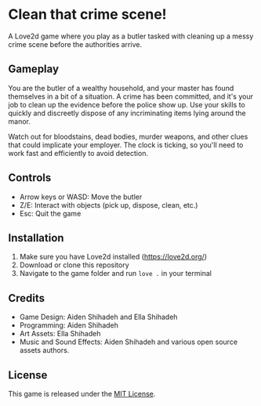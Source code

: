 # Clean that crime scene!

A Love2d game where you play as a butler tasked with cleaning up a messy crime scene before the authorities arrive.

## Gameplay

You are the butler of a wealthy household, and your master has found themselves in a bit of a situation. A crime has been committed, and it's your job to clean up the evidence before the police show up. Use your skills to quickly and discreetly dispose of any incriminating items lying around the manor.

Watch out for bloodstains, dead bodies, murder weapons, and other clues that could implicate your employer. The clock is ticking, so you'll need to work fast and efficiently to avoid detection.

## Controls

- Arrow keys or WASD: Move the butler
- Z/E: Interact with objects (pick up, dispose, clean, etc.)
- Esc: Quit the game

## Installation

1. Make sure you have Love2d installed (https://love2d.org/)
2. Download or clone this repository
3. Navigate to the game folder and run `love .` in your terminal

## Credits

- Game Design: Aiden Shihadeh and Ella Shihadeh
- Programming: Aiden Shihadeh
- Art Assets: Ella Shihadeh
- Music and Sound Effects: Aiden Shihadeh and various open source assets authors.

## License

This game is released under the [MIT License](https://opensource.org/licenses/MIT).
